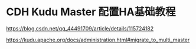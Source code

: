 # CDH Kudu Master 配置HA基础教程



https://blog.csdn.net/qq_44491709/article/details/115724182

https://kudu.apache.org/docs/administration.html#migrate_to_multi_master